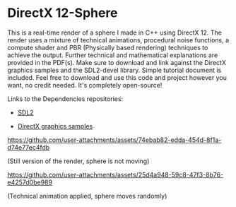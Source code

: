 # DirectX 12-Sphere
This is a real-time render of a sphere I made in C++ using DirectX 12. The render uses a mixture of technical animations, procedural noise functions, a compute shader and PBR (Physically based rendering) techniques to achieve the output. Further technical and mathematical explanations are provided in the PDF(s). Make sure to download and link against the DirectX graphics samples and the SDL2-devel library. Simple tutorial document is included. Feel free to download and use this code and project however you want, no credit needed. It's completely open-source! 

Links to the Dependencies repositories:

- [SDL2](https://github.com/libsdl-org/SDL/releases/tag/release-2.30.12)

- [DirectX graphics samples](https://github.com/microsoft/DirectX-Graphics-Samples/releases/tag/MicrosoftDocs-Samples)

https://github.com/user-attachments/assets/74ebab82-edda-454d-8f1a-d74e77ec4fdb

(Still version of the render, sphere is not moving)

https://github.com/user-attachments/assets/25d4a948-59c8-47f3-8b76-e4257d0be989

(Technical animation applied, sphere moves randomly)
